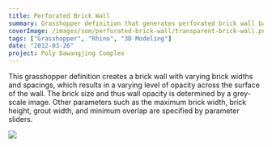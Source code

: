 ```yaml
---
title: Perforated Brick Wall
summary: Grasshopper definition that generates perforated brick wall based on a provided grey scale image
coverImage: /images/som/perforated-brick-wall/transparent-brick-wall.png
tags: ["Grasshopper", "Rhino", "3D Modeling"]
date: "2012-03-26"
project: Poly Dawangjing Complex
---
```


This grasshopper definition creates a brick wall with varying brick widths and spacings, which results in a varying level of opacity across the surface of the wall. The brick size and thus wall opacity is determined by a grey-scale image. Other parameters such as the maximum brick width, brick height, grout width, and minimum overlap are specified by parameter sliders.

![](/images/som/perforated-brick-wall/sample-image.png)
